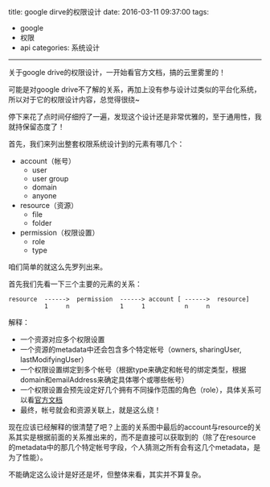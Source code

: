 title:  google dirve的权限设计
date: 2016-03-11 09:37:00
tags:
- google
- 权限
- api
categories: 系统设计
---


关于google drive的权限设计，一开始看官方文档，搞的云里雾里的！

可能是对google drive不了解的关系，再加上没有参与设计过类似的平台化系统，所以对于它的权限设计内容，总觉得很绕~
<!--more-->
停下来花了点时间仔细捋了一遍，发现这个设计还是非常优雅的，至于通用性，我就持保留态度了！

首先，我们来列出整套权限系统设计到的元素有哪几个：

* account（帐号）
  * user
  * user group
  * domain
  * anyone
* resource（资源）
  * file
  * folder
* permission（权限设置）
  * role
  * type

咱们简单的就这么先罗列出来。

首先我们先看一下三个主要的元素的关系：

```
resource  ------>  permission  ------> account [ ------>  resource]
          1     n              1     1           n     n
```        
解释：

* 一个资源对应多个权限设置
* 一个资源的metadata中还会包含多个特定帐号（owners, sharingUser, lastModifyingUser）
* 一个权限设置绑定到多个帐号（根据type来确定和帐号的绑定类型，根据domain和emailAddress来确定具体哪个或哪些帐号）
* 一个权限设置会预先设定好几个拥有不同操作范围的角色（role），具体关系可以看[官方文档](https://developers.google.com/drive/v3/web/manage-sharing#roles)
* 最终，帐号就会和资源关联上，就是这么绕！

现在应该已经解释的很清楚了吧？上面的关系图中最后的account与resource的关系其实是根据前面的关系推出来的，而不是直接可以获取到的（除了在resource的metadata中的那几个特定帐号字段，个人猜测之所有会有这几个metadata，是为了性能）。

不能确定这么设计是好还是坏，但整体来看，其实并不算复杂。
